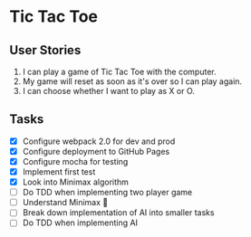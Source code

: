 # Tic Tac Toe

## User Stories
1. I can play a game of Tic Tac Toe with the computer.
2. My game will reset as soon as it's over so I can play again.
3. I can choose whether I want to play as X or O.

## Tasks
- [x] Configure webpack 2.0 for dev and prod 
- [x] Configure deployment to GitHub Pages
- [x] Configure mocha for testing
- [x] Implement first test
- [x] Look into Minimax algorithm
- [ ] Do TDD when implementing two player game
- [ ] Understand Minimax 🤔
- [ ] Break down implementation of AI into smaller tasks
- [ ] Do TDD when implementing AI
